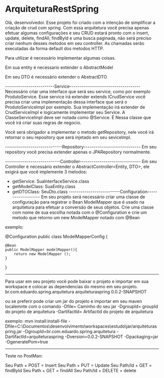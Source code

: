 # ArquiteturaRestSpring

Olá, desenvolvedor. Esse projeto foi criado com a intenção de simplificar a criação de crud com spring. Com essa arquitetura você precisa apenas efetuar algumas configurações e seu CRUD estará pronto
com o insert, update, delete, findAll, findById e uma busca paginada, não será preciso criar nenhum desses metodos em seu controller. As chamadas serão executadas da forma default dos metodos HTTP.

Para utilizar é necessário implementar algumas coisas. 

Em sua entity é necessario extender o AbstractModel

Em seu DTO é necessário extender o AbstractDTO

-------------------------Service------------------------------------
Necessário criar uma interface que será seu service, como por exemplo ProdutoService. Esse service irá extender extends ICrudService<SuaEntity>
você precisa criar uma implementação dessa interface que será o ProdutoServiceImpl por exemplo. Sua implementação irá extender de CrudServiceImpl<SuaEntitiy> e logicamente implementar seu Service.
A ClasseServiceImpl deve ser notada como @Service. É Nessa classe que você irá criar suas regras de negocio.

Você será obrigador a implementar o metodo getRepository, nele você irá retornar o seu repository que será injetado em seu seviceImpl.

-----------------------------Repository-----------------------------
Em seu repository você precisa extender apenas o JPARepository normalmente.

----------------------------Controller-------------------------------
Em seu Controller é necessário extender o AbstractController<Entity, DTO>, ele exigirá que você implemente 3 metodos: 
  - getService: SuaInterfaceService.class
  - getModelClass: SuaEntity.class
  - getDTOClass: SeuDto.class
--------------------------Configuration-------------------
Em seu projeto será necessário criar uma classe de configuração para registrar o Bean ModelMapper que é usado na arquitetura para efetuar a conversão de seus objetos.
Crie uma classe com nome de  sua escolha notada com o @Configuration e crie um metodo que retorno um new ModelMapper notado com @Bean

exemplo:

@Configuration
public class ModelMapperConfig {
    
    @Bean
    public ModelMapper modelMapper(){
        return new ModelMapper ();
    }
}

----------------------------------------

Para usar em seu projeto você pode baixar o projeto e importar em sua workspace e colocar as dependencias do mesmo em seu projeto.
	<dependency>
			<groupId>br.com.eduardo.spring.arquitetura</groupId>
			<artifactId>arquiteturaspring</artifactId>
			<version>0.0.2-SNAPSHOT</version>
	</dependency>

ou se preferir pode criar um jar do projeto e importar em seu maven localemnte com o comando
-Dfile= Caminho do seu jar
-DgroupId= groupId do projeto de arquitetura
-DartifactId= ArtifactId do projeto de arquitetura

exemplo:
mvn install:install-file -Dfile=C:\Documentos\desenvolvimento\workspaces\estudo\jar/arquiteturaspring.jar -DgroupId=br.com.eduardo.spring.arquitetura -DartifactId=arquiteturaspring -Dversion=0.0.2-SNAPSHOT -Dpackaging=jar -DgeneratePom=true

---------------------------------------------
Teste no PostMan:

Seu Path + POST = Insert
Seu Path + PUT = Update
Seu Path/Id + GET = findById
Seu Path + GET = findAll
Seu Path/Id + DELETE = delete

